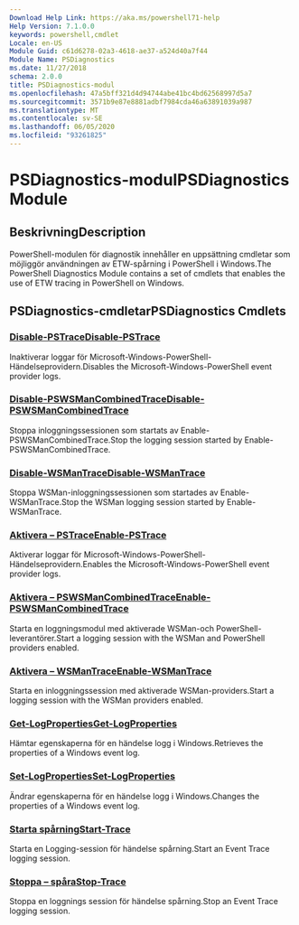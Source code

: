 ```yaml
---
Download Help Link: https://aka.ms/powershell71-help
Help Version: 7.1.0.0
keywords: powershell,cmdlet
Locale: en-US
Module Guid: c61d6278-02a3-4618-ae37-a524d40a7f44
Module Name: PSDiagnostics
ms.date: 11/27/2018
schema: 2.0.0
title: PSDiagnostics-modul
ms.openlocfilehash: 47a5bff321d4d94744abe41bc4bd62568997d5a7
ms.sourcegitcommit: 3571b9e87e8881adbf7984cda46a63891039a987
ms.translationtype: MT
ms.contentlocale: sv-SE
ms.lasthandoff: 06/05/2020
ms.locfileid: "93261825"
---
```

# <span data-ttu-id="369eb-103">PSDiagnostics-modul</span><span class="sxs-lookup"><span data-stu-id="369eb-103">PSDiagnostics Module</span></span>

## <span data-ttu-id="369eb-104">Beskrivning</span><span class="sxs-lookup"><span data-stu-id="369eb-104">Description</span></span>

<span data-ttu-id="369eb-105">PowerShell-modulen för diagnostik innehåller en uppsättning cmdletar som möjliggör användningen av ETW-spårning i PowerShell i Windows.</span><span class="sxs-lookup"><span data-stu-id="369eb-105">The PowerShell Diagnostics Module contains a set of cmdlets that enables the use of ETW tracing in PowerShell on Windows.</span></span>

## <span data-ttu-id="369eb-106">PSDiagnostics-cmdletar</span><span class="sxs-lookup"><span data-stu-id="369eb-106">PSDiagnostics Cmdlets</span></span>

### [<span data-ttu-id="369eb-107">Disable-PSTrace</span><span class="sxs-lookup"><span data-stu-id="369eb-107">Disable-PSTrace</span></span>](Disable-PSTrace.md)
<span data-ttu-id="369eb-108">Inaktiverar loggar för Microsoft-Windows-PowerShell-Händelseprovidern.</span><span class="sxs-lookup"><span data-stu-id="369eb-108">Disables the Microsoft-Windows-PowerShell event provider logs.</span></span>

### [<span data-ttu-id="369eb-109">Disable-PSWSManCombinedTrace</span><span class="sxs-lookup"><span data-stu-id="369eb-109">Disable-PSWSManCombinedTrace</span></span>](Disable-PSWSManCombinedTrace.md)
<span data-ttu-id="369eb-110">Stoppa inloggningssessionen som startats av Enable-PSWSManCombinedTrace.</span><span class="sxs-lookup"><span data-stu-id="369eb-110">Stop the logging session started by Enable-PSWSManCombinedTrace.</span></span>

### [<span data-ttu-id="369eb-111">Disable-WSManTrace</span><span class="sxs-lookup"><span data-stu-id="369eb-111">Disable-WSManTrace</span></span>](Disable-WSManTrace.md)
<span data-ttu-id="369eb-112">Stoppa WSMan-inloggningssessionen som startades av Enable-WSManTrace.</span><span class="sxs-lookup"><span data-stu-id="369eb-112">Stop the WSMan logging session started by Enable-WSManTrace.</span></span>

### [<span data-ttu-id="369eb-113">Aktivera – PSTrace</span><span class="sxs-lookup"><span data-stu-id="369eb-113">Enable-PSTrace</span></span>](Enable-PSTrace.md)
<span data-ttu-id="369eb-114">Aktiverar loggar för Microsoft-Windows-PowerShell-Händelseprovidern.</span><span class="sxs-lookup"><span data-stu-id="369eb-114">Enables the Microsoft-Windows-PowerShell event provider logs.</span></span>

### [<span data-ttu-id="369eb-115">Aktivera – PSWSManCombinedTrace</span><span class="sxs-lookup"><span data-stu-id="369eb-115">Enable-PSWSManCombinedTrace</span></span>](Enable-PSWSManCombinedTrace.md)
<span data-ttu-id="369eb-116">Starta en loggningsmodul med aktiverade WSMan-och PowerShell-leverantörer.</span><span class="sxs-lookup"><span data-stu-id="369eb-116">Start a logging session with the WSMan and PowerShell providers enabled.</span></span>

### [<span data-ttu-id="369eb-117">Aktivera – WSManTrace</span><span class="sxs-lookup"><span data-stu-id="369eb-117">Enable-WSManTrace</span></span>](Enable-WSManTrace.md)
<span data-ttu-id="369eb-118">Starta en inloggningssession med aktiverade WSMan-providers.</span><span class="sxs-lookup"><span data-stu-id="369eb-118">Start a logging session with the WSMan providers enabled.</span></span>

### [<span data-ttu-id="369eb-119">Get-LogProperties</span><span class="sxs-lookup"><span data-stu-id="369eb-119">Get-LogProperties</span></span>](Get-LogProperties.md)
<span data-ttu-id="369eb-120">Hämtar egenskaperna för en händelse logg i Windows.</span><span class="sxs-lookup"><span data-stu-id="369eb-120">Retrieves the properties of a Windows event log.</span></span>

### [<span data-ttu-id="369eb-121">Set-LogProperties</span><span class="sxs-lookup"><span data-stu-id="369eb-121">Set-LogProperties</span></span>](Set-LogProperties.md)
<span data-ttu-id="369eb-122">Ändrar egenskaperna för en händelse logg i Windows.</span><span class="sxs-lookup"><span data-stu-id="369eb-122">Changes the properties of a Windows event log.</span></span>

### [<span data-ttu-id="369eb-123">Starta spårning</span><span class="sxs-lookup"><span data-stu-id="369eb-123">Start-Trace</span></span>](Start-Trace.md)
<span data-ttu-id="369eb-124">Starta en Logging-session för händelse spårning.</span><span class="sxs-lookup"><span data-stu-id="369eb-124">Start an Event Trace logging session.</span></span>

### [<span data-ttu-id="369eb-125">Stoppa – spåra</span><span class="sxs-lookup"><span data-stu-id="369eb-125">Stop-Trace</span></span>](Stop-Trace.md)
<span data-ttu-id="369eb-126">Stoppa en loggnings session för händelse spårning.</span><span class="sxs-lookup"><span data-stu-id="369eb-126">Stop an Event Trace logging session.</span></span>

